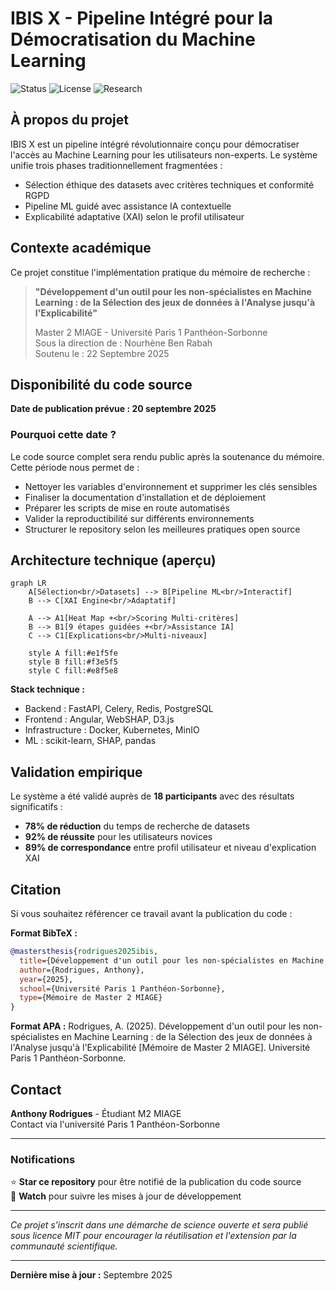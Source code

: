 # IBIS X - Pipeline Intégré pour la Démocratisation du Machine Learning

![Status](https://img.shields.io/badge/Status-Coming%20Soon-orange)
![License](https://img.shields.io/badge/License-MIT-blue)
![Research](https://img.shields.io/badge/Research-M2%20MIAGE-green)

## À propos du projet

IBIS X est un pipeline intégré révolutionnaire conçu pour démocratiser l'accès au Machine Learning pour les utilisateurs non-experts. Le système unifie trois phases traditionnellement fragmentées :

- Sélection éthique des datasets avec critères techniques et conformité RGPD
- Pipeline ML guidé avec assistance IA contextuelle
- Explicabilité adaptative (XAI) selon le profil utilisateur

## Contexte académique

Ce projet constitue l'implémentation pratique du mémoire de recherche :
> **"Développement d'un outil pour les non-spécialistes en Machine Learning : de la Sélection des jeux de données à l'Analyse jusqu'à l'Explicabilité"**
> 
> Master 2 MIAGE - Université Paris 1 Panthéon-Sorbonne  
> Sous la direction de : Nourhène Ben Rabah  
> Soutenu le : 22 Septembre 2025

## Disponibilité du code source

**Date de publication prévue : 20 septembre 2025**

### Pourquoi cette date ?

Le code source complet sera rendu public après la soutenance du mémoire. Cette période nous permet de :

- Nettoyer les variables d'environnement et supprimer les clés sensibles
- Finaliser la documentation d'installation et de déploiement
- Préparer les scripts de mise en route automatisés
- Valider la reproductibilité sur différents environnements
- Structurer le repository selon les meilleures pratiques open source

## Architecture technique (aperçu)

```mermaid
graph LR
    A[Sélection<br/>Datasets] --> B[Pipeline ML<br/>Interactif]
    B --> C[XAI Engine<br/>Adaptatif]
    
    A --> A1[Heat Map +<br/>Scoring Multi-critères]
    B --> B1[9 étapes guidées +<br/>Assistance IA]
    C --> C1[Explications<br/>Multi-niveaux]
    
    style A fill:#e1f5fe
    style B fill:#f3e5f5
    style C fill:#e8f5e8
```

**Stack technique :**
- Backend : FastAPI, Celery, Redis, PostgreSQL
- Frontend : Angular, WebSHAP, D3.js
- Infrastructure : Docker, Kubernetes, MinIO
- ML : scikit-learn, SHAP, pandas

## Validation empirique

Le système a été validé auprès de **18 participants** avec des résultats significatifs :
- **78% de réduction** du temps de recherche de datasets
- **92% de réussite** pour les utilisateurs novices
- **89% de correspondance** entre profil utilisateur et niveau d'explication XAI

## Citation

Si vous souhaitez référencer ce travail avant la publication du code :

**Format BibTeX :**
```bibtex
@mastersthesis{rodrigues2025ibis,
  title={Développement d'un outil pour les non-spécialistes en Machine Learning : de la Sélection des jeux de données à l'Analyse jusqu'à l'Explicabilité},
  author={Rodrigues, Anthony},
  year={2025},
  school={Université Paris 1 Panthéon-Sorbonne},
  type={Mémoire de Master 2 MIAGE}
}
```

**Format APA :**
Rodrigues, A. (2025). Développement d'un outil pour les non-spécialistes en Machine Learning : de la Sélection des jeux de données à l'Analyse jusqu'à l'Explicabilité [Mémoire de Master 2 MIAGE]. Université Paris 1 Panthéon-Sorbonne.

## Contact

**Anthony Rodrigues** - Étudiant M2 MIAGE  
Contact via l'université Paris 1 Panthéon-Sorbonne

---

### Notifications

⭐ **Star ce repository** pour être notifié de la publication du code source  
👀 **Watch** pour suivre les mises à jour de développement

---

*Ce projet s'inscrit dans une démarche de science ouverte et sera publié sous licence MIT pour encourager la réutilisation et l'extension par la communauté scientifique.*

---

**Dernière mise à jour :** Septembre 2025
